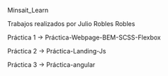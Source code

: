 Minsait_Learn

Trabajos realizados por Julio Robles Robles



Práctica 1  ->  Práctica-Webpage-BEM-SCSS-Flexbox

Práctica 2  ->  Práctica-Landing-Js

Práctica 3  ->  Práctica-angular

